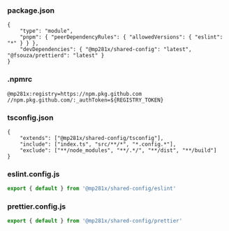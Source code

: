 ### package.json

```jsonc
{
	"type": "module",
	"pnpm": { "peerDependencyRules": { "allowedVersions": { "eslint": "*" } } },
	"devDependencies": { "@mp281x/shared-config": "latest", "@fsouza/prettierd": "latest" }
}
```

### .npmrc

```.npmrc
@mp281x:registry=https://npm.pkg.github.com
//npm.pkg.github.com/:_authToken=${REGISTRY_TOKEN}
```

### tsconfig.json

```jsonc
{
	"extends": ["@mp281x/shared-config/tsconfig"],
	"include": ["index.ts", "src/**/*", "*.config.*"],
	"exclude": ["**/node_modules", "**/.*/", "**/dist", "**/build"]
}
```

### eslint.config.js

```js
export { default } from '@mp281x/shared-config/eslint'
```

### prettier.config.js

```js
export { default } from '@mp281x/shared-config/prettier'
```
